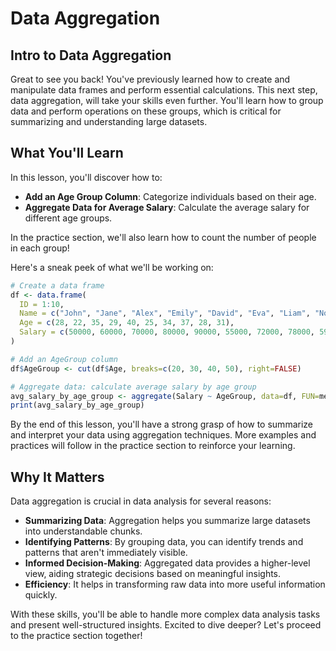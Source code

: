 # Data Aggregation

## Intro to Data Aggregation
Great to see you back! You've previously learned how to create and manipulate data frames and perform essential calculations. This next step, data aggregation, will take your skills even further. You'll learn how to group data and perform operations on these groups, which is critical for summarizing and understanding large datasets.

## What You'll Learn
In this lesson, you'll discover how to:

- **Add an Age Group Column**: Categorize individuals based on their age.
- **Aggregate Data for Average Salary**: Calculate the average salary for different age groups.

In the practice section, we'll also learn how to count the number of people in each group!

Here's a sneak peek of what we'll be working on:

```R
# Create a data frame
df <- data.frame(
  ID = 1:10,
  Name = c("John", "Jane", "Alex", "Emily", "David", "Eva", "Liam", "Noah", "Sophia", "Mason"),
  Age = c(28, 22, 35, 29, 40, 25, 34, 37, 28, 31),
  Salary = c(50000, 60000, 70000, 80000, 90000, 55000, 72000, 78000, 59000, 65000)
)

# Add an AgeGroup column
df$AgeGroup <- cut(df$Age, breaks=c(20, 30, 40, 50), right=FALSE)

# Aggregate data: calculate average salary by age group
avg_salary_by_age_group <- aggregate(Salary ~ AgeGroup, data=df, FUN=mean)
print(avg_salary_by_age_group)
```

By the end of this lesson, you'll have a strong grasp of how to summarize and interpret your data using aggregation techniques. More examples and practices will follow in the practice section to reinforce your learning.

## Why It Matters
Data aggregation is crucial in data analysis for several reasons:

- **Summarizing Data**: Aggregation helps you summarize large datasets into understandable chunks.
- **Identifying Patterns**: By grouping data, you can identify trends and patterns that aren't immediately visible.
- **Informed Decision-Making**: Aggregated data provides a higher-level view, aiding strategic decisions based on meaningful insights.
- **Efficiency**: It helps in transforming raw data into more useful information quickly.

With these skills, you'll be able to handle more complex data analysis tasks and present well-structured insights. Excited to dive deeper? Let's proceed to the practice section together!
